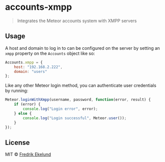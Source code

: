# accounts-xmpp

> Integrates the Meteor accounts system with XMPP servers

## Usage

A host and domain to log in to can be configured on the server by setting an `xmpp` property on the `Accounts` object like so:

```js
Accounts.xmpp = {
    host: "192.168.2.222",
    domain: "users"
};
```

Like any other Meteor login method, you can authenticate user credentials by running:

```js
Meteor.loginWithXmpp(username, password, function(error, result) {
    if (error) {
        console.log("Login error", error);
    } else {
        console.log("Login successful", Meteor.user());
    }
});
```

## License

MIT © [Fredrik Ekelund](http://fredrik.computer)
